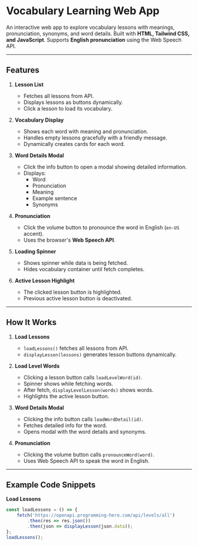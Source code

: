 # Vocabulary Learning Web App

An interactive web app to explore vocabulary lessons with meanings, pronunciation, synonyms, and word details. Built with **HTML, Tailwind CSS, and JavaScript**. Supports **English pronunciation** using the Web Speech API.

---

## Features

1. **Lesson List**
   - Fetches all lessons from API.
   - Displays lessons as buttons dynamically.
   - Click a lesson to load its vocabulary.

2. **Vocabulary Display**
   - Shows each word with meaning and pronunciation.
   - Handles empty lessons gracefully with a friendly message.
   - Dynamically creates cards for each word.

3. **Word Details Modal**
   - Click the info button to open a modal showing detailed information.
   - Displays:
     - Word
     - Pronunciation
     - Meaning
     - Example sentence
     - Synonyms

4. **Pronunciation**
   - Click the volume button to pronounce the word in English (`en-US` accent).
   - Uses the browser's **Web Speech API**.

5. **Loading Spinner**
   - Shows spinner while data is being fetched.
   - Hides vocabulary container until fetch completes.

6. **Active Lesson Highlight**
   - The clicked lesson button is highlighted.
   - Previous active lesson button is deactivated.

---

## How It Works

1. **Load Lessons**
   - `loadLessons()` fetches all lessons from API.
   - `displayLesson(lessons)` generates lesson buttons dynamically.

2. **Load Level Words**
   - Clicking a lesson button calls `loadLevelWord(id)`.
   - Spinner shows while fetching words.
   - After fetch, `displayLevelLesson(words)` shows words.
   - Highlights the active lesson button.

3. **Word Details Modal**
   - Clicking the info button calls `loadWordDetail(id)`.
   - Fetches detailed info for the word.
   - Opens modal with the word details and synonyms.

4. **Pronunciation**
   - Clicking the volume button calls `pronounceWord(word)`.
   - Uses Web Speech API to speak the word in English.

---


## Example Code Snippets

**Load Lessons**
```js
const loadLessons = () => {
    fetch('https://openapi.programming-hero.com/api/levels/all')
        .then(res => res.json())
        .then(json => displayLesson(json.data));
};
loadLessons();
